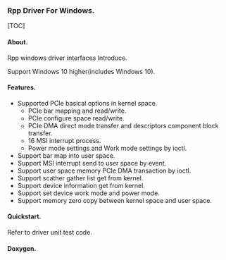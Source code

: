 ### Rpp Driver For Windows.

[TOC]

#### About.

Rpp windows driver interfaces Introduce.

Support Windows 10 higher(includes Windows 10).

#### Features.

- Supported PCIe basical options in kernel space.
    - PCIe bar mapping and read/write.
    - PCIe configure space read/write.
    - PCIe DMA direct mode transfer and descriptors component block transfer.
    - 16 MSI interrupt process.
    - Power mode settings and Work mode settings by ioctl.
- Support bar map into user space.
- Support MSI interrupt send to user space by event.
- Support user space memory PCIe DMA transaction by ioctl.
- Support scather gather list get from kernel.
- Support device information get from kernel.
- Support set device work mode and power mode.
- Support memory zero copy between kernel space and user space.

#### Quickstart.

Refer to driver unit test code.

#### Doxygen.


